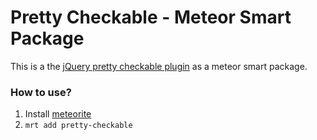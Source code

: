 Pretty Checkable - Meteor Smart Package
===============

This is a the [jQuery pretty checkable plugin](http://arthurgouveia.com/prettyCheckable/) as a meteor smart package.

### How to use?

1. Install [meteorite](https://github.com/oortcloud/meteorite)
2. `mrt add pretty-checkable`
